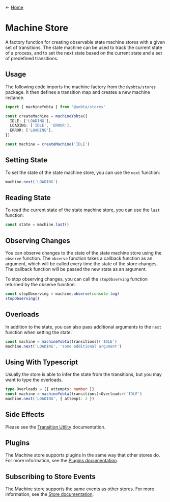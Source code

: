 &larr; [Home](../../../README.md)

# Machine Store

A factory function for creating observable state machine stores with a given set of transitions. The state machine can be used to track the current state of a process, and to set the next state based on the current state and a set of predefined transitions.

## Usage

The following code imports the machine factory from the `@yobta/stores` package. It then defines a transition map and creates a new machine instance.

```ts
import { machineYobta } from '@yobta/stores'

const createMachine = machineYobta({
  IDLE: ['LOADING'],
  LOADING: ['IDLE', 'ERROR'],
  ERROR: ['LOADING'],
})

const machine = createMachine('IDLE')
```

## Setting State

To set the state of the state machine store, you can use the `next` function:

```ts
machine.next('LOADING')
```

## Reading State

To read the current state of the state machine store, you can use the `last` function:

```ts
const state = machine.last()
```

## Observing Changes

You can observe changes to the state of the state machine store using the `observe` function. The `observe` function takes a callback function as an argument, which will be called every time the state of the store changes. The callback function will be passed the new state as an argument.

To stop observing changes, you can call the `stopObserving` function returned by the observe function:

```ts
const stopObserving = machine.observe(console.log)
stopObserving()
```

## Overloads

In addition to the state, you can also pass additional arguments to the `next` function when setting the state:

```ts
const machine = machineYobta(transitions)('IDLE')
machine.next('LOADING', 'some additional argument')
```

## Using With Typescript

Usually the store is able to infer the state from the transitions, but you may want to type the overloads.

```ts
type Overloads = [{ attempts: number }]
const machine = machineYobta(transitions)<Overloads>('IDLE')
machine.next('LOADING', { attempt: 2 })
```

## Side Effects

Please see the [Transition Utility](../../util/transitionEffectYobta/index.md) documentation.

## Plugins

The Machine store supports plugins in the same way that other stores do. For more information, see the [Plugins documentation](../../plugins/index.md).

## Subscribing to Store Events

The Machine store supports the same events as other stores. For more information, see the [Store documentation](../storeYobta/index.md).
